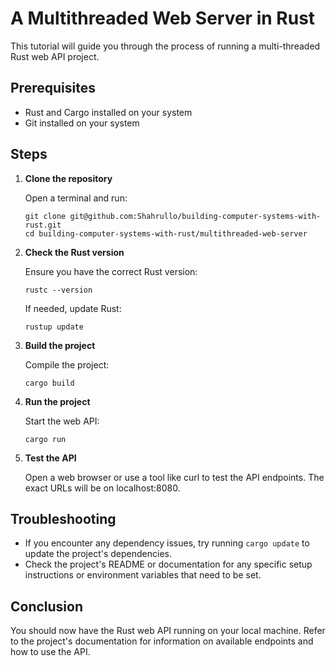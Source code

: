 # A Multithreaded Web Server in Rust

This tutorial will guide you through the process of running a multi-threaded Rust web API project.

## Prerequisites

- Rust and Cargo installed on your system
- Git installed on your system

## Steps

1. **Clone the repository**

   Open a terminal and run:
   ```
   git clone git@github.com:Shahrullo/building-computer-systems-with-rust.git
   cd building-computer-systems-with-rust/multithreaded-web-server
   ```

2. **Check the Rust version**

   Ensure you have the correct Rust version:
   ```
   rustc --version
   ```
   If needed, update Rust:
   ```
   rustup update
   ```

3. **Build the project**

   Compile the project:
   ```
   cargo build
   ```

4. **Run the project**

   Start the web API:
   ```
   cargo run
   ```

5. **Test the API**

   Open a web browser or use a tool like curl to test the API endpoints. The exact URLs will be on localhost:8080.

## Troubleshooting

- If you encounter any dependency issues, try running `cargo update` to update the project's dependencies.
- Check the project's README or documentation for any specific setup instructions or environment variables that need to be set.

## Conclusion

You should now have the Rust web API running on your local machine. Refer to the project's documentation for information on available endpoints and how to use the API.